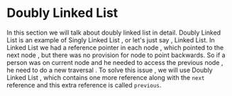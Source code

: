# Doubly Linked List

In this section we will talk about doubly linked list in detail. Doubly Linked List is an example of Singly Linked List , or let's just say , Linked List. In Linked List we had a reference pointer in each node , which pointed to the next node , but there was no provision for node to point backwards. So if a person was on current node and he needed to access the previous node , he need to do a new traversal . To solve this issue , we will use Doubly Linked List , which contains one more reference along with the `next` reference and this extra reference is called `previous`.